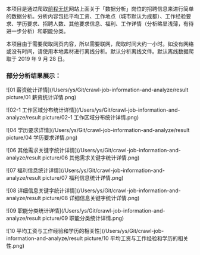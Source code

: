 本项目是通过爬取[前程无忧](https://www.51job.com/)网站上面关于「数据分析」岗位的招聘信息来进行简单的数据分析。分析内容包括平均工资、工作地点（城市默认为成都）、工作经验要求、学历要求、招聘人数、其他要求信息、福利、工作详情（分析略显浅薄，有待进一步分析）和职能分类。

本项目由于需要爬取网页内容，所以需要联网，爬取时间大约一小时。如没有网络或没有时间，请使用本地素材进行离线分析。默认分析离线文件。默认离线数据爬取于 2019 年 9 月 28 日。

### 部分分析结果展示：

![01 薪资统计详情](/Users/ys/Git/crawl-job-information-and-analyze/result picture/01 薪资统计详情.png)

![02-1 工作区域分布统计详情](/Users/ys/Git/crawl-job-information-and-analyze/result picture/02-1 工作区域分布统计详情.png)

![04 学历要求详情](/Users/ys/Git/crawl-job-information-and-analyze/result picture/04 学历要求详情.png)

![06 其他需求关键字统计详情](/Users/ys/Git/crawl-job-information-and-analyze/result picture/06 其他需求关键字统计详情.png)

![07 福利信息统计详情](/Users/ys/Git/crawl-job-information-and-analyze/result picture/07 福利信息统计详情.png)

![08 详细信息关键字统计详情](/Users/ys/Git/crawl-job-information-and-analyze/result picture/08 详细信息关键字统计详情.png)

![09 职能分类统计详情](/Users/ys/Git/crawl-job-information-and-analyze/result picture/09 职能分类统计详情.png)

![10 平均工资与工作经验和学历的相关性](/Users/ys/Git/crawl-job-information-and-analyze/result picture/10 平均工资与工作经验和学历的相关性.png)